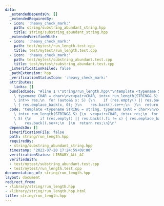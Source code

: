 ```yaml
---
data:
  _extendedDependsOn: []
  _extendedRequiredBy:
  - icon: ':heavy_check_mark:'
    path: string/substring_abundant_string.hpp
    title: string/substring_abundant_string.hpp
  _extendedVerifiedWith:
  - icon: ':heavy_check_mark:'
    path: test/mytest/run_length.test.cpp
    title: test/mytest/run_length.test.cpp
  - icon: ':heavy_check_mark:'
    path: test/mytest/substring_abundant.test.cpp
    title: test/mytest/substring_abundant.test.cpp
  _isVerificationFailed: false
  _pathExtension: hpp
  _verificationStatusIcon: ':heavy_check_mark:'
  attributes:
    links: []
  bundledCode: "#line 1 \"string/run_length.hpp\"\ntemplate <typename STRING = string,\
    \ typename CHAR = char>\nvc<pair<CHAR, int>> run_length(STRING& S) {\n  vc<pair<CHAR,\
    \ int>> res;\n  for (auto&& x: S) {\n    if (res.empty() || res.back().fi != x)\
    \ { res.emplace_back(x, 0); }\n    res.back().se++;\n  }\n  return res;\n}\n"
  code: "template <typename STRING = string, typename CHAR = char>\nvc<pair<CHAR,\
    \ int>> run_length(STRING& S) {\n  vc<pair<CHAR, int>> res;\n  for (auto&& x:\
    \ S) {\n    if (res.empty() || res.back().fi != x) { res.emplace_back(x, 0); }\n\
    \    res.back().se++;\n  }\n  return res;\n}\n"
  dependsOn: []
  isVerificationFile: false
  path: string/run_length.hpp
  requiredBy:
  - string/substring_abundant_string.hpp
  timestamp: '2022-07-20 17:24:59+09:00'
  verificationStatus: LIBRARY_ALL_AC
  verifiedWith:
  - test/mytest/substring_abundant.test.cpp
  - test/mytest/run_length.test.cpp
documentation_of: string/run_length.hpp
layout: document
redirect_from:
- /library/string/run_length.hpp
- /library/string/run_length.hpp.html
title: string/run_length.hpp
---
```

